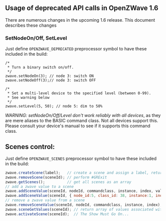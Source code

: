 ## Usage of deprecated API calls in OpenZWave 1.6

There are numerous changes in the upcoming 1.6 release. This document describes these changes

### SetNodeOn/Off, SetLevel
Just define `OPENZWAVE_DEPRECATED` preprocessor symbol to have these included in the build:

```
/*
 * Turn a binary switch on/off.
 */
zwave.setNodeOn(3); // node 3: switch ON
zwave.setNodeOff(3);// node 3: switch OFF

/*
 * Set a multi-level device to the specified level (between 0-99).
 * See warning below
 */
zwave.setLevel(5, 50); // node 5: dim to 50%
```

*WARNING: setNodeOn/Off/Level _don't work reliably with all devices_*, as they are
mere aliases to the BASIC command class. Not all devices support this. Please
consult your device's manual to see if it supports this command class.



## Scenes control:
Just define `OPENZWAVE_SCENES` preprocessor symbol to have these included in the build:

```js
zwave.createScene(label); 	// create a scene and assign a label, return its numeric id.
zwave.removeScene(sceneId); // perform #GRExit
zwave.getScenes();			// get all scenes as an array
// add a zwave value to a scene
zwave.addSceneValue(sceneId, nodeId, commandclass, instance, index, value);
zwave.addSceneValue(sceneId, { node_id:5, class_id: 38, instance:1, index:0}, 50); // Seconds arg can be a valueID object (emitted by ValueAdded event):
// remove a zwave value from a scene
zwave.removeSceneValue(sceneId, nodeId, commandclass, instance, index);
zwave.sceneGetValues(sceneId); // return array of values associated with this scene
zwave.activateScene(sceneId);  // The Show Must Go On...
```
